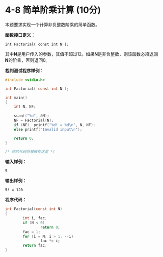 # 4-8 简单阶乘计算   (10分)

本题要求实现一个计算非负整数阶乘的简单函数。

**函数接口定义：**

`int Factorial( const int N );`

其中**N**是用户传入的参数，其值不超过12。如果**N**是非负整数，则该函数必须返回**N**的阶乘，否则返回0。

**裁判测试程序样例：**
```c
#include <stdio.h>

int Factorial( const int N );

int main()
{
    int N, NF;
				
    scanf("%d", &N);
    NF = Factorial(N);
    if (NF)  printf("%d! = %d\n", N, NF);
    else printf("Invalid input\n");

    return 0;
}

/* 你的代码将被嵌在这里 */
```

**输入样例：**
```
5
```

**输出样例：**
```
5! = 120
```

**程序代码：**
```c
int Factorial(const int N)
{
        int i, fac;
        if (N < 0)
                return 0;
        fac = 1;
        for (i = N; i > 1; --i)
                fac *= i;
        return fac;
}
```
